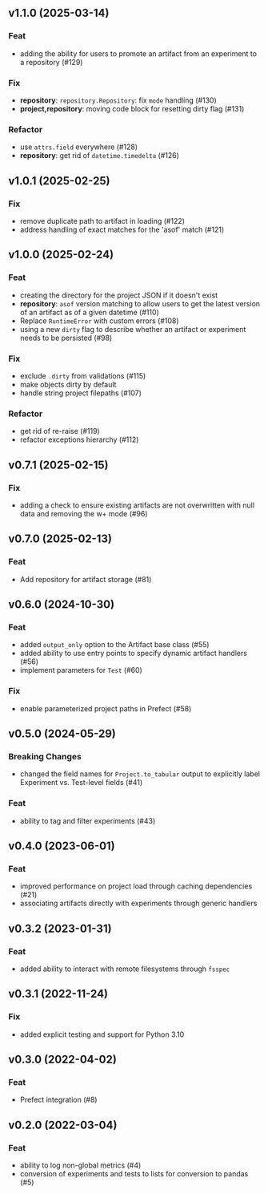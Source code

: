 ## v1.1.0 (2025-03-14)

### Feat

- adding the ability for users to promote an artifact from an experiment to a repository (#129)

### Fix

- **repository**: `repository.Repository`: fix `mode` handling (#130)
- **project,repository**: moving code block for resetting dirty flag (#131)

### Refactor

- use `attrs.field` everywhere (#128)
- **repository**: get rid of `datetime.timedelta` (#126)

## v1.0.1 (2025-02-25)

### Fix

- remove duplicate path to artifact in loading (#122)
- address handling of exact matches for the 'asof' match (#121)

## v1.0.0 (2025-02-24)

### Feat

- creating the directory for the project JSON if it doesn't exist
- **repository**: `asof` version matching to allow users to get the latest version of an artifact as of a given datetime (#110)
- Replace `RuntimeError` with custom errors (#108)
- using a new `dirty` flag to describe whether an artifact or experiment needs to be persisted (#98)

### Fix

- exclude `.dirty` from validations (#115)
- make objects dirty by default
- handle string project filepaths (#107)

### Refactor

- get rid of re-raise (#119)
- refactor exceptions hierarchy (#112)

## v0.7.1 (2025-02-15)

### Fix

- adding a check to ensure existing artifacts are not overwritten with null data and removing the w+ mode (#96)

## v0.7.0 (2025-02-13)

### Feat

- Add repository for artifact storage (#81)

## v0.6.0 (2024-10-30)

### Feat

- added `output_only` option to the Artifact base class (#55)
- added ability to use entry points to specify dynamic artifact handlers (#56)
- implement parameters for `Test` (#60)

### Fix

- enable parameterized project paths in Prefect (#58)

## v0.5.0 (2024-05-29)

### Breaking Changes

- changed the field names for `Project.to_tabular` output to explicitly label Experiment vs. Test-level fields (#41)

### Feat

- ability to tag and filter experiments (#43)

## v0.4.0 (2023-06-01)

### Feat

- improved performance on project load through caching dependencies (#21)
- associating artifacts directly with experiments through generic handlers

## v0.3.2 (2023-01-31)

### Feat

- added ability to interact with remote filesystems through ``fsspec``

## v0.3.1 (2022-11-24)

### Fix

- added explicit testing and support for Python 3.10

## v0.3.0 (2022-04-02)

### Feat

- Prefect integration (#8)

## v0.2.0 (2022-03-04)

### Feat

- ability to log non-global metrics (#4)
- conversion of experiments and tests to lists for conversion to pandas (#5)
